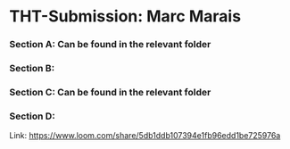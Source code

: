 # THT-Submission: Marc Marais

### Section A: Can be found in the relevant folder

### Section B:


### Section C: Can be found in the relevant folder


### Section D: 
Link: https://www.loom.com/share/5db1ddb107394e1fb96edd1be725976a 
